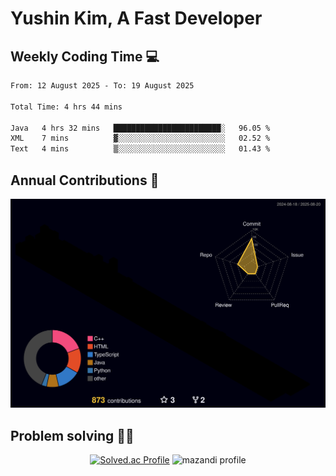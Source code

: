 # Yushin Kim, A Fast Developer

## Weekly Coding Time 💻

<!--START_SECTION:waka-->

```txt
From: 12 August 2025 - To: 19 August 2025

Total Time: 4 hrs 44 mins

Java   4 hrs 32 mins   ████████████████████████░   96.05 %
XML    7 mins          ▓░░░░░░░░░░░░░░░░░░░░░░░░   02.52 %
Text   4 mins          ▒░░░░░░░░░░░░░░░░░░░░░░░░   01.43 %
```

<!--END_SECTION:waka-->

## Annual Contributions 🏃

![](./profile-3d-contrib/profile-night-rainbow.svg)

## Problem solving 👨‍💻

<div align="center">

[![Solved.ac Profile](http://mazassumnida.wtf/api/v2/generate_badge?boj=kys010306)](https://solved.ac/kys010306)
![mazandi profile](http://mazandi.herokuapp.com/api?handle=kys010306&theme=dark)

</div>
